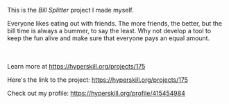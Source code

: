 This is the *Bill Splitter* project I made myself.


<p>Everyone likes eating out with friends. The more friends, the better, but the bill time is always a bummer, to say the least. Why not develop a tool to keep the fun alive and make sure that everyone pays an equal amount.</p><br/><br/>Learn more at <a href="https://hyperskill.org/projects/175?utm_source=ide&utm_medium=ide&utm_campaign=ide&utm_content=project-card">https://hyperskill.org/projects/175</a>

Here's the link to the project: https://hyperskill.org/projects/175

Check out my profile: https://hyperskill.org/profile/415454984